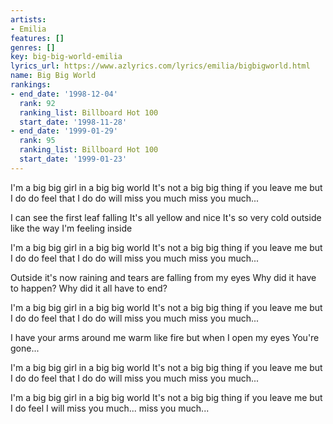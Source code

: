 ```yaml
---
artists:
- Emilia
features: []
genres: []
key: big-big-world-emilia
lyrics_url: https://www.azlyrics.com/lyrics/emilia/bigbigworld.html
name: Big Big World
rankings:
- end_date: '1998-12-04'
  rank: 92
  ranking_list: Billboard Hot 100
  start_date: '1998-11-28'
- end_date: '1999-01-29'
  rank: 95
  ranking_list: Billboard Hot 100
  start_date: '1999-01-23'
---
```


I'm a big big girl
in a big big world
It's not a big big thing if you leave me
but I do do feel that
I do do will miss you much
miss you much...

I can see the first leaf falling
It's all yellow and nice
It's so very cold outside
like the way I'm feeling inside

I'm a big big girl
in a big big world
It's not a big big thing if you leave me
but I do do feel that
I do do will miss you much
miss you much...

Outside it's now raining
and tears are falling from my eyes
Why did it have to happen?
Why did it all have to end?

I'm a big big girl
in a big big world
It's not a big big thing if you leave me
but I do do feel that
I do do will miss you much
miss you much...

I have your arms around me warm like fire
but when I open my eyes
You're gone...

I'm a big big girl
in a big big world
It's not a big big thing if you leave me
but I do do feel that
I do do will miss you much
miss you much...

I'm a big big girl
in a big big world
It's not a big big thing if you leave me
but I do feel I will miss you much...
miss you much...



